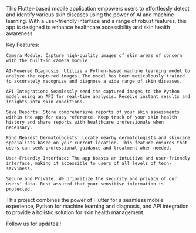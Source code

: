 This Flutter-based mobile application empowers users to effortlessly detect and identify various skin diseases using the power of AI and machine learning. With a user-friendly interface and a range of robust features, this app is designed to enhance healthcare accessibility and skin health awareness.

Key Features:

    Camera Module: Capture high-quality images of skin areas of concern with the built-in camera module.

    AI-Powered Diagnosis: Utilize a Python-based machine learning model to analyze the captured images. The model has been meticulously trained to accurately recognize and diagnose a wide range of skin diseases.

    API Integration: Seamlessly send the captured images to the Python model using an API for real-time analysis. Receive instant results and insights into skin conditions.

    Save Reports: Store comprehensive reports of your skin assessments within the app for easy reference. Keep track of your skin health history and share reports with healthcare professionals when necessary.

    Find Nearest Dermatologists: Locate nearby dermatologists and skincare specialists based on your current location. This feature ensures that users can seek professional guidance and treatment when needed.

    User-Friendly Interface: The app boasts an intuitive and user-friendly interface, making it accessible to users of all levels of tech-savviness.

    Secure and Private: We prioritize the security and privacy of our users' data. Rest assured that your sensitive information is protected.

This project combines the power of Flutter for a seamless mobile experience, Python for machine learning and diagnosis, and API integration to provide a holistic solution for skin health management.

Follow us for updates!!

